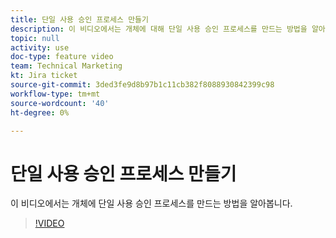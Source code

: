 ```yaml
---
title: 단일 사용 승인 프로세스 만들기
description: 이 비디오에서는 개체에 대해 단일 사용 승인 프로세스를 만드는 방법을 알아봅니다.
topic: null
activity: use
doc-type: feature video
team: Technical Marketing
kt: Jira ticket
source-git-commit: 3ded3fe9d8b97b1c11cb382f8088930842399c98
workflow-type: tm+mt
source-wordcount: '40'
ht-degree: 0%

---
```


# 단일 사용 승인 프로세스 만들기

이 비디오에서는 개체에 단일 사용 승인 프로세스를 만드는 방법을 알아봅니다.

>[!VIDEO](https://video.tv.adobe.com/v/335225/?quality=12)
